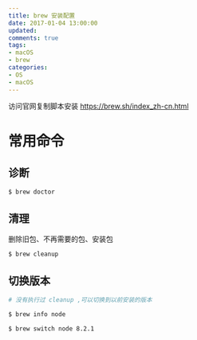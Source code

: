 ```yaml
---
title: brew 安装配置
date: 2017-01-04 13:00:00
updated:
comments: true
tags:
- macOS
- brew
categories:
- OS
- macOS
---
```


访问官网复制脚本安装 https://brew.sh/index_zh-cn.html

<!--more-->

# 常用命令

## 诊断

```bash
$ brew doctor
```

## 清理

删除旧包、不再需要的包、安装包

```bash
$ brew cleanup
```

## 切换版本

```bash
# 没有执行过 cleanup ,可以切换到以前安装的版本

$ brew info node

$ brew switch node 8.2.1
```
